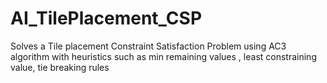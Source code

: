 # AI_TilePlacement_CSP
Solves a Tile placement Constraint Satisfaction Problem using AC3 algorithm with heuristics such as min remaining values , least constraining value, tie breaking rules
